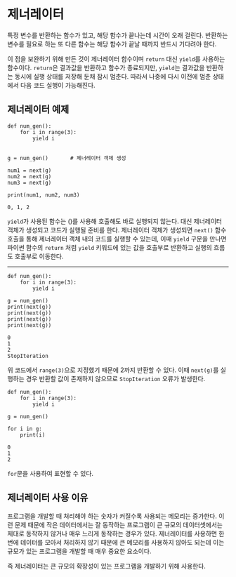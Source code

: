 # 제너레이터
특정 변수를 반환하는 함수가 있고, 해당 함수가 끝나는데 시간이 오래 걸린다. 반환하는 변수를 필요로 하는 또 다른 함수는 해당 함수가 끝날 때까지 반드시 기다려야 한다.

이 점을 보완하기 위해 만든 것이 제너레이터 함수이며 `return` 대신 `yield`를 사용하는 함수이다. `return`은 결과값을 반환하고 함수가 종료되지만, `yield`는 결과값을 반환하는 동시에 실행 상태를 저장해 둔채 잠시 멈춘다. 따라서 나중에 다시 이전에 멈춘 상태에서 다음 코드 실행이 가능해진다.
## 제너레이터 예제
```
def num_gen():
    for i in range(3):
        yield i


g = num_gen()       # 제너레이터 객체 생성 

num1 = next(g)
num2 = next(g)
num3 = next(g)

print(num1, num2, num3)

0, 1, 2
```
`yield`가 사용된 함수는 ()를 사용해 호출해도 바로 실행되지 않는다. 대신 제너레이터 객체가 생성되고 코드가 실행될 준비를 한다. 제너레이터 객체가 생성되면 `next()` 함수 호출을 통해 제너레이터 객체 내의 코드를 실행할 수 있는데, 이때 `yield` 구문을 만나면 파이썬 함수의 `return` 처럼 `yield` 키워드에 있는 값을 호출부로 반환하고 실행의 흐름도 호출부로 이동한다.
***
```
def num_gen():
    for i in range(3):
        yield i

g = num_gen()
print(next(g))
print(next(g))
print(next(g))
print(next(g))

0
1
2
StopIteration
```
위 코드에서 `range(3)`으로 지정했기 때문에 2까지 반환할 수 있다. 이때 `next(g)`를 실행하는 경우 반환할 값이 존재하지 않으므로 `StopIteration` 오류가 발생한다.
```
def num_gen():
    for i in range(3):
        yield i

g = num_gen()

for i in g:
    print(i)
    
0
1
2
```
`for`문을 사용하여 표현할 수 있다.
## 제너레이터 사용 이유
프로그램을 개발할 때 처리해야 하는 숫자가 커질수록 사용되는 메모리는 증가한다. 이런 문제 때문에 작은 데이터에서는 잘 동작하는 프로그램이 큰 규모의 데이터셋에서는 제대로 동작하지 않거나 매우 느리게 동작하는 경우가 있다. 제너레이터를 사용하면 한 번에 데이터를 모아서 처리하지 않기 때문에 큰 메모리를 사용하지 않아도 되는데 이는 규모가 있는 프로그램을 개발할 때 매우 중요한 요소이다.

즉 제너레이터는 큰 규모의 확장성이 있는 프로그램을 개발하기 위해 사용한다.
